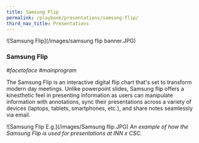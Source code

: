 ```yaml
---
title: Samsung Flip
permalink: /playbook/presentations/samsung-flip/
third_nav_title: Presentations
---
```

![Samsung Flip](/images/samsung flip banner.JPG)
### Samsung Flip
*#facetoface #mainprogram*

The Samsung Flip is an interactive digital flip chart that's set to transform modern day meetings. Unlike powerpoint slides, Samsung flip offers a kinesthetic feel in presenting information as users can manipulate information with annotations, sync their presentations across a variety of devices (laptops, tablets, smartphones, etc.), and share notes seamlessly via email.

![Samsung Flip E.g.](/images/Samsung flip.JPG)
*An example of how the Samsung Flip is used for presentations at INN x CSC.*
